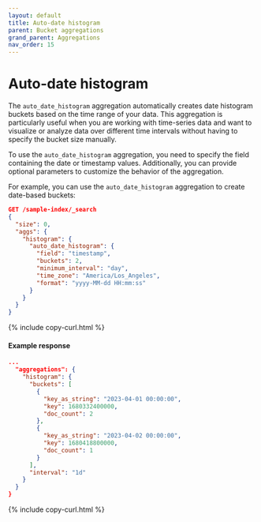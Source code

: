 ```yaml
---
layout: default
title: Auto-date histogram
parent: Bucket aggregations
grand_parent: Aggregations
nav_order: 15
---
```


# Auto-date histogram

The `auto_date_histogram` aggregation automatically creates date histogram buckets based on the time range of your data. This aggregation is particularly useful when you are working with time-series data and want to visualize or analyze data over different time intervals without having to specify the bucket size manually.

To use the `auto_date_histogram` aggregation, you need to specify the field containing the date or timestamp values. Additionally, you can provide optional parameters to customize the behavior of the aggregation.

For example, you can use the `auto_date_histogram` aggregation to create date-based buckets:

```json
GET /sample-index/_search
{
  "size": 0,
  "aggs": {
    "histogram": {
      "auto_date_histogram": {
        "field": "timestamp",
        "buckets": 2,
        "minimum_interval": "day",
        "time_zone": "America/Los_Angeles",
        "format": "yyyy-MM-dd HH:mm:ss"
      }
    }
  }
}
```
{% include copy-curl.html %}

#### Example response

```json
...
  "aggregations": {
    "histogram": {
      "buckets": [
        {
          "key_as_string": "2023-04-01 00:00:00",
          "key": 1680332400000,
          "doc_count": 2
        },
        {
          "key_as_string": "2023-04-02 00:00:00",
          "key": 1680418800000,
          "doc_count": 1
        }
      ],
      "interval": "1d"
    }
  }
}
```
{% include copy-curl.html %}

